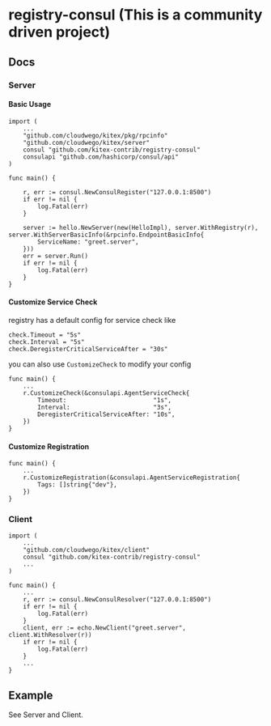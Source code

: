 # registry-consul (This is a community driven project)

## Docs

### Server

#### Basic Usage
```
import (
    ...
    "github.com/cloudwego/kitex/pkg/rpcinfo"
    "github.com/cloudwego/kitex/server"
    consul "github.com/kitex-contrib/registry-consul"
    consulapi "github.com/hashicorp/consul/api"
)

func main() {
    
    r, err := consul.NewConsulRegister("127.0.0.1:8500")
    if err != nil {
        log.Fatal(err)
    }
    
    server := hello.NewServer(new(HelloImpl), server.WithRegistry(r), server.WithServerBasicInfo(&rpcinfo.EndpointBasicInfo{
        ServiceName: "greet.server",
    }))
    err = server.Run()
    if err != nil {
        log.Fatal(err)
    }
}
```

#### Customize Service Check
registry has a default config for service check like
```
check.Timeout = "5s"
check.Interval = "5s"
check.DeregisterCriticalServiceAfter = "30s"
```

you can also use `CustomizeCheck` to modify your config
```
func main() {
    ...
    r.CustomizeCheck(&consulapi.AgentServiceCheck{
        Timeout:                        "1s",
        Interval:                       "3s",
        DeregisterCriticalServiceAfter: "10s",
    })
}
```

#### Customize Registration
```
func main() {
    ...
    r.CustomizeRegistration(&consulapi.AgentServiceRegistration{
        Tags: []string{"dev"},
    })
}
```

### Client

```
import (
    ...
    "github.com/cloudwego/kitex/client"
    consul "github.com/kitex-contrib/registry-consul"
    ...
)

func main() {
    ...
    r, err := consul.NewConsulResolver("127.0.0.1:8500")
    if err != nil {
        log.Fatal(err)
    }
    client, err := echo.NewClient("greet.server", client.WithResolver(r))
    if err != nil {
        log.Fatal(err)
    }
    ...
}
```

## Example

See Server and Client.